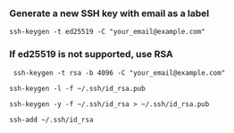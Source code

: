 ### Generate a new SSH key with email as a label 
`ssh-keygen -t ed25519 -C "your_email@example.com"`


### If ed25519 is not supported, use RSA 
` ssh-keygen -t rsa -b 4096 -C "your_email@example.com"`


`ssh-keygen -l -f ~/.ssh/id_rsa.pub`

`ssh-keygen -y -f ~/.ssh/id_rsa > ~/.ssh/id_rsa.pub`

`ssh-add ~/.ssh/id_rsa`
